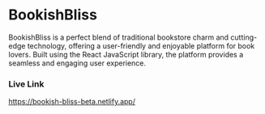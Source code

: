 # BookishBliss

BookishBliss is a perfect blend of traditional bookstore charm and cutting-edge technology, offering a user-friendly and enjoyable platform for book lovers. Built using the React JavaScript library, the platform provides a seamless and engaging user experience.

### Live Link

https://bookish-bliss-beta.netlify.app/